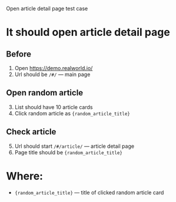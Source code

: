 Open article detail page test case

# It should open article detail page

## Before

1. Open https://demo.realworld.io/
2. Url should be `/#/` — main page

## Open random article

3. List should have 10 article cards
4. Click random article as `{random_article_title}`

## Check article

5. Url should start `/#/article/` — article detail page
6. Page title should be `{random_article_title}`

# Where:

* `{random_article_title}` — title of clicked random article card
